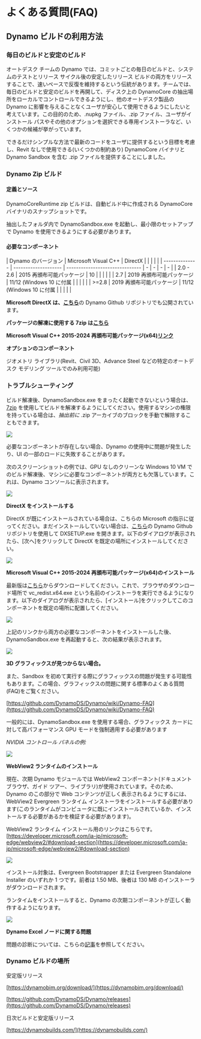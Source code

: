 # よくある質問(FAQ)

## Dynamo ビルドの利用方法

### 毎日のビルドと安定のビルド

オートデスク チームの Dynamo では、コミットごとの毎日のビルドと、システムのテストとリリース サイクル後の安定したリリース ビルドの両方をリリースすることで、速いペースで反復を維持するという伝統があります。チームでは、毎日のビルドと安定のビルドを再開して、ディスク上の DynamoCore の抽出場所をローカルでコントロールできるようにし、他のオートデスク製品の Dynamo に影響を与えることなくユーザが安心して使用できるようにしたいと考えています。この目的のため、.nupkg ファイル、.zip ファイル、ユーザがインストール パスやその他のオプションを選択できる専用インストーラなど、いくつかの候補が挙がっています。

できるだけシンプルな方法で最新のコードをユーザに提供するという目標を考慮し、Revit なしで使用できる(いくつかの制約あり) DynamoCore バイナリと Dynamo Sandbox を含む .zip ファイルを提供することにしました。

### Dynamo Zip ビルド

#### 定義とソース

DynamoCoreRuntime zip ビルドは、自動ビルド中に作成される DynamoCore バイナリのスナップショットです。

抽出したフォルダ内で DynamoSandbox.exe を起動し、最小限のセットアップで Dynamo を使用できるようにする必要があります。

#### 必要なコンポーネント

| Dynamo のバージョン | Microsoft Visual C++ | DirectX | | | | | | -------------- | -------------------- | ------------------------------- | - | - | - | - | | 2.0 - 2.6 | 2015 再頒布可能パッケージ | 10 | | | | | | 2.7 | 2019 再頒布可能パッケージ | 11/12 (Windows 10 に付属 | | | | | | >=2.8 | 2019 再頒布可能パッケージ | 11/12 (Windows 10 に付属 | | | | |

**Microsoft DirectX は、**[**こちら**](https://github.com/DynamoDS/Dynamo/tree/master/tools/install/Extra/DirectX)の Dynamo Github リポジトリでも公開されています。

**パッケージの解凍に使用する 7zip は**[**こちら**](https://7-zip.opensource.jp/download.html)

**Microsoft Visual C++ 2015-2024 再頒布可能パッケージ(x64)**[**リンク**](https://aka.ms/vs/17/release/vc_redist.x64.exe)

**オプションのコンポーネント**

ジオメトリ ライブラリ(Revit、Civil 3D、Advance Steel などの特定のオートデスク モデリング ツールでのみ利用可能)

### トラブルシューティング

ビルド解凍後、DynamoSandbox.exe をまったく起動できないという場合は、[7zip](https://7-zip.opensource.jp/download.html) を使用してビルドを解凍するようにしてください。使用するマシンの権限を持っている場合は、_抽出前に_ .zip アーカイブのブロックを手動で解除することもできます。

![](images/a-7/dynamo-builds-1.png)

必要なコンポーネントが存在しない場合、Dynamo の使用中に問題が発生したり、UI の一部のロードに失敗することがあります。

次のスクリーンショットの例では、GPU なしのクリーンな Windows 10 VM でのビルド解凍後、マシンに必要なコンポーネントが両方とも欠落しています。これは、Dynamo コンソールに表示されます。

![](images/a-7/dynamo-builds-2.png)

**DirectX をインストールする**

DirectX が既にインストールされている場合は、こちらの Microsoft の指示に従ってください。まだインストールしていない場合は、[こちら](https://github.com/DynamoDS/Dynamo/tree/master/tools/install/Extra/DirectX)の Dynamo Github リポジトリを使用して DXSETUP.exe を開きます。以下のダイアログが表示されたら、[次へ]をクリックして DirectX を既定の場所にインストールしてください。

![](images/a-7/dynamo-builds-3.png)

**Microsoft Visual C++ 2015-2024 再頒布可能パッケージ(x64)のインストール**

最新版は[こちら](https://aka.ms/vs/17/release/vc_redist.x64.exe)からダウンロードしてください。これで、ブラウザのダウンロード場所で vc_redist.x64.exe という名前のインストーラを実行できるようになります。以下のダイアログが表示されたら、[インストール]をクリックしてこのコンポーネントを既定の場所に配置してください。

![](images/a-7/dynamo-builds-4.png)

上記のリンクから両方の必要なコンポーネントをインストールした後、DynamoSandbox.exe を再起動すると、次の結果が表示されます。

![](images/a-7/dynamo-builds-5.png)

**3D グラフィックスが見つからない場合。**

また、Sandbox を初めて実行する際にグラフィックスの問題が発生する可能性もあります。この場合、グラフィックスの問題に関する標準のよくある質問(FAQ)をご覧ください。

[https://github.com/DynamoDS/Dynamo/wiki/Dynamo-FAQ](https://github.com/DynamoDS/Dynamo/wiki/Dynamo-FAQ)

一般的には、DynamoSandbox.exe を使用する場合、グラフィックス カードに対して高パフォーマンス GPU モードを強制適用する必要があります

_NVIDIA コントロール パネルの例:_

![](images/a-7/dynamo-builds-6.png)

**WebView2 ランタイムのインストール**

現在、次期 Dynamo モジュールでは WebView2 コンポーネント(ドキュメント ブラウザ、ガイド ツアー、ライブラリ)が使用されています。そのため、Dynamo のこの部分で Web コンテンツが正しく表示されるようにするには、WebView2 Evergreen ランタイム インストーラをインストールする必要があります(このランタイムがコンピュータに既にインストールされているか、インストールする必要があるかを検証する必要があります)。

WebView2 ランタイム インストール用のリンクはこちらです。[https://developer.microsoft.com/ja-jp/microsoft-edge/webview2/#download-section](https://developer.microsoft.com/ja-jp/microsoft-edge/webview2/#download-section)

![](images/a-7/dynamo-builds-7.png)

インストール対象は、Evergreen Bootstrapper または Evergreen Standalone Installer のいずれか 1 つです。前者は 1.50 MB、後者は 130 MB のインストーラがダウンロードされます。

ランタイムをインストールすると、Dynamo の次期コンポーネントが正しく動作するようになります。

![](images/a-7/dynamo-builds-8.png)

**Dynamo Excel ノードに関する問題**

問題の診断については、こちらの[記事](https://www.autodesk.com/jp/support/technical/article/caas/sfdcarticles/sfdcarticles/JPN/Warning-Data-ImportExcel-operation-failed-Could-not-load-file-or-assembly-Microsoft-Office-Interop-Excel-when-running-the-Dynamo-script-in-Revit.html)を参照してください。

### Dynamo ビルドの場所

安定版リリース

[https://dynamobim.org/download/](https://dynamobim.org/download/)

[https://github.com/DynamoDS/Dynamo/releases](https://github.com/DynamoDS/Dynamo/releases)

日次ビルドと安定版リリース

[https://dynamobuilds.com/](https://dynamobuilds.com/)
